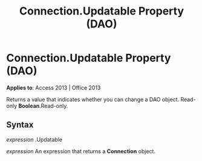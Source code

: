 ﻿---
title: Connection.Updatable Property (DAO)
TOCTitle: Updatable Property
ms:assetid: dc3c021e-f6df-c256-b655-8d36317e0b68
ms:mtpsurl: https://msdn.microsoft.com/en-us/library/Ff835360(v=office.15)
ms:contentKeyID: 48548128
ms.date: 09/18/2015
mtps_version: v=office.15
f1_keywords:
- dao360.chm1052881
f1_categories:
- Office.Version=v15
---

# Connection.Updatable Property (DAO)


**Applies to**: Access 2013 | Office 2013

Returns a value that indicates whether you can change a DAO object. Read-only **Boolean**.Read-only.

## Syntax

*expression* .Updatable

*expression* An expression that returns a **Connection** object.

